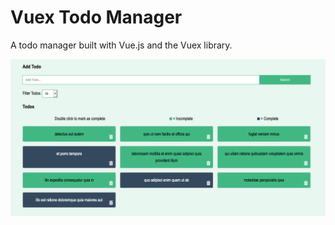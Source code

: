 # Vuex Todo Manager

A todo manager built with Vue.js and the Vuex library.

![](./src/assets/desktop-preview.png)
